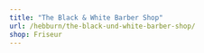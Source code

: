 ```yaml
---
title: "The Black & White Barber Shop"
url: /hebburn/the-black-und-white-barber-shop/
shop: Friseur
---
```

